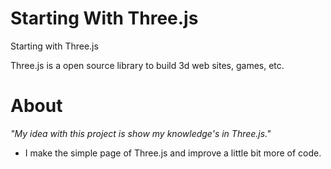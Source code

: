 # Starting With Three.js
Starting with Three.js

Three.js is a open source library to build 3d web sites, games, etc.

# About 
_"My idea with this project is show my knowledge's in Three.js."_

- I make the simple page of Three.js and improve a little bit more of code.
